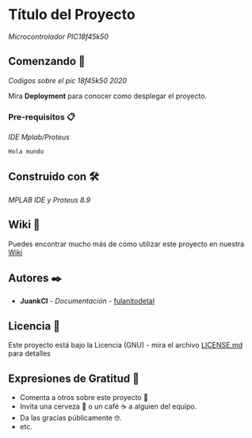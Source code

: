 # Título del Proyecto

_Microcontrolador PIC18f45k50_

## Comenzando 🚀

_Codigos sobre el pic 18f45k50 2020_

Mira **Deployment** para conocer como desplegar el proyecto.


### Pre-requisitos 📋

_IDE Mplab/Proteus_

```
Hola mundo
```

## Construido con 🛠️

_MPLAB IDE y Proteus 8.9_


## Wiki 📖

Puedes encontrar mucho más de cómo utilizar este proyecto en nuestra [Wiki](https://github.com/tu/proyecto/wiki)

## Autores ✒️

* **JuankCl** - *Documentación* - [fulanitodetal](#fulanito-de-tal)

## Licencia 📄

Este proyecto está bajo la Licencia (GNU) - mira el archivo [LICENSE.md](LICENSE.md) para detalles

## Expresiones de Gratitud 🎁

* Comenta a otros sobre este proyecto 📢
* Invita una cerveza 🍺 o un café ☕ a alguien del equipo. 
* Da las gracias públicamente 🤓.
* etc.

